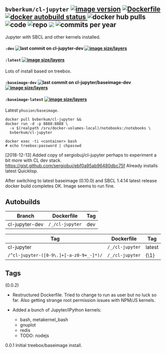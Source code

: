 ## ``bvberkum/cl-jupyter`` [![image version](https://images.microbadger.com/badges/version/bvberkum/cl-jupyter.svg)](https://microbadger.com/images/bvberkum/cl-jupyter "microbadger.com version metadata") [ ![Dockerfile](https://img.shields.io/badge/Dockerfile-GitHub-blue.svg) ](https://github.com/bvberkum/x-docker/blob/master/_/cl-jupyter/Dockerfile) [ ![docker autobuild status](https://img.shields.io/docker/build/bvberkum/cl-jupyter.svg) ](https://cloud.docker.com/repository/docker/bvberkum/cl-jupyter) ![docker hub pulls](https://img.shields.io/docker/pulls/bvberkum/cl-jupyter.svg) ![code](https://img.shields.io/github/languages/code-size/bvberkum/x-docker.svg) ![repo](https://img.shields.io/github/repo-size/bvberkum/x-docker.svg) ![](https://img.shields.io/maintenance/yes/2018.svg) ![commits per year](https://img.shields.io/github/commit-activity/y/bvberkum/x-docker.svg)

Jupyter with SBCL and other kernels installed.

#### ``:dev`` ![last commit on cl-jupyter-dev](https://img.shields.io/github/last-commit/bvberkum/x-docker/cl-jupyter-dev.svg) [ ![image size/layers](https://images.microbadger.com/badges/image/bvberkum/cl-jupyter:dev.svg) ](https://microbadger.com/images/bvberkum/cl-jupyter:dev "microbadger.com")
#### ``:latest`` [![image size/layers](https://images.microbadger.com/badges/image/bvberkum/cl-jupyter.svg)](https://microbadger.com/images/bvberkum/cl-jupyter "microbadger.com image metadata")

Lots of install based on treebox.

#### ``:baseimage-dev`` ![last commit on cl-jupyter/baseimage-dev](https://img.shields.io/github/last-commit/bvberkum/x-docker/cl-jupyter/baseimage-dev.svg) [ ![image size/layers](https://images.microbadger.com/badges/image/bvberkum/cl-jupyter:baseimage-dev.svg) ](https://microbadger.com/images/bvberkum/cl-jupyter:baseimage-dev "microbadger.com")
#### ``:baseimage-latest`` [![image size/layers](https://images.microbadger.com/badges/image/bvberkum/cl-jupyter:baseimage-latest.svg)](https://microbadger.com/images/bvberkum/cl-jupyter:baseimage-latest "microbadger.com image metadata")

Latest ``phusion/baseimage``.


```
docker pull bvberkum/cl-jupyter &&
docker run -d -p 8888:8888 \
  -v $(realpath /srv/docker-volumes-local)/notebooks:/notebooks \
  bvberkum/cl-jupyter
```
```
docker exec -ti <container> bash
# echo treebox:password | chpasswd
```

[2018-12-13] Added copy of sergiobuj/cl-jupyter perhaps to experiment a bit more with CL dev stack.
<https://gist.github.com/sergiobuj/ebf0a95ab96480dbc75f>
Already installs latest Quicklisp.

After switching to latest baseimage (0.10.0) and SBCL 1.4.14 latest release
docker build completes OK. Image seems to run fine.


## Autobuilds
Branch           | Dockerfile                   | Tag
---------------- | -----------------------------| ----------------------------
cl-jupyter-dev   | ``/_/cl-jupyter``            | dev

Tag                                             | Dockerfile        | Tag
----------------------------------------------- | ------------------| --------
cl-jupyter                                      | ``/_/cl-jupyter`` | latest
``/^cl-jupyter-([0-9\.]+[-a-z0-9+_-]*)/``       | ``/_/cl-jupyter`` | {\1}

## Tags
(0.0.2)
  - Restructured Dockerfile. Tried to change to run as user but no luck so far.
    Also getting strange root permission issues with NPM/JS kernels.
  - Added a bunch of Jupyter/IPython kernels:

    - bash, metakernel_bash
    - gnuplot
    - redis
    - TODO: nodejs

0.0.1
  Initial treebox/baseimage install.
